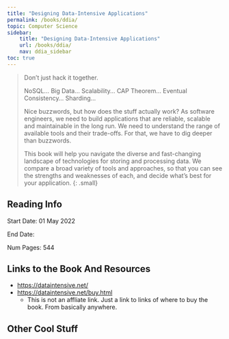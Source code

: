 ```yaml
---
title: "Designing Data-Intensive Applications"
permalink: /books/ddia/
topic: Computer Science
sidebar:
    title: "Designing Data-Intensive Applications"
    url: /books/ddia/
    nav: ddia_sidebar
toc: true
---
```


>Don’t just hack it together. 
>
>NoSQL… Big Data… Scalability… CAP Theorem… Eventual Consistency… Sharding… 
>
>Nice buzzwords, but how does the stuff actually work? As software engineers, we need to build applications that are reliable, scalable and maintainable in the long run. We need to understand the range of available tools and their trade-offs. For that, we have to dig deeper than buzzwords.
>
>This book will help you navigate the diverse and fast-changing landscape of technologies for storing and processing data. We compare a broad variety of tools and approaches, so that you can see the strengths and weaknesses of each, and decide what’s best for your application.
{: .small}

## Reading Info
Start Date: 01 May 2022

End Date:

Num Pages: 544

## Links to the Book And Resources

* https://dataintensive.net/
* https://dataintensive.net/buy.html
    * This is not an affliate link. Just a link to links of where to buy the book. From basically anywhere.

## Other Cool Stuff